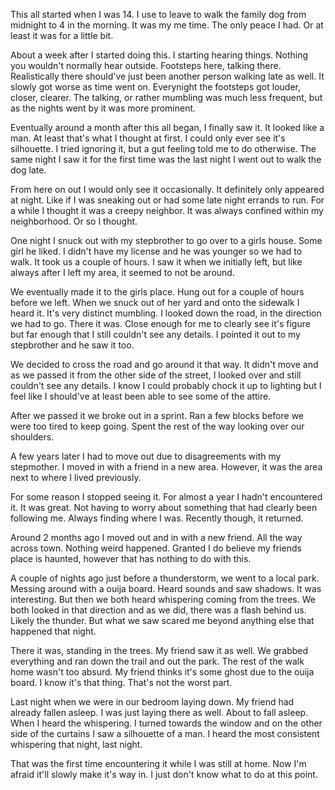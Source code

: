 This all started when I was 14. I use to leave to walk the family dog from midnight to 4 in the morning. It was my me time. The only peace I had. Or at least it was for a little bit.

About a week after I started doing this. I starting hearing things. Nothing you wouldn't normally hear outside. Footsteps here, talking there. Realistically there should've just been another person walking late as well. It slowly got worse as time went on. Everynight the footsteps got louder, closer, clearer. The talking, or rather mumbling was much less frequent, but as the nights went by it was more prominent.

Eventually around a month after this all began, I finally saw it. It looked like a man. At least that's what I thought at first. I could only ever see it's silhouette. I tried ignoring it, but a gut feeling told me to do otherwise. The same night I saw it for the first time was the last night I went out to walk the dog late.

From here on out I would only see it occasionally. It definitely only appeared at night. Like if I was sneaking out or had some late night errands to run. For a while I thought it was a creepy neighbor. It was always confined within my neighborhood. Or so I thought.

One night I snuck out with my stepbrother to go over to a girls house. Some girl he liked. I didn't have my license and he was younger so we had to walk. It took us a couple of hours. I saw it when we initially left, but like always after I left my area, it seemed to not be around.

We eventually made it to the girls place. Hung out for a couple of hours before we left. When we snuck out of her yard and onto the sidewalk I heard it. It's very distinct mumbling. I looked down the road, in the direction we had to go. There it was. Close enough for me to clearly see it's figure but far enough that I still couldn't see any details. I pointed it out to my stepbrother and he saw it too. 

We decided to cross the road and go around it that way. It didn't move and as we passed it from the other side of the street, I looked over and still couldn't see any details. I know I could probably chock it up to lighting but I feel like I should've at least been able to see some of the attire.

After we passed it we broke out in a sprint. Ran a few blocks before we were too tired to keep going. Spent the rest of the way looking over our shoulders.

A few years later I had to move out due to disagreements with my stepmother. I moved in with a friend in a new area. However, it was the area next to where I lived previously.

For some reason I stopped seeing it. For almost a year I hadn't encountered it. It was great. Not having to worry about something that had clearly been following me. Always finding where I was. Recently though, it returned. 

Around 2 months ago I moved out and in with a new friend. All the way across town. Nothing weird happened. Granted I do believe my friends place is haunted, however that has nothing to do with this. 

A couple of nights ago just before a thunderstorm, we went to a local park. Messing around with a ouija board. Heard sounds and saw shadows. It was interesting. But then we both heard whispering coming from the trees. We both looked in that direction and as we did, there was a flash behind us. Likely the thunder. But what we saw scared me beyond anything else that happened that night. 

There it was, standing in the trees. My friend saw it as well. We grabbed everything and ran down the trail and out the park. The rest of the walk home wasn't too absurd. My friend thinks it's some ghost due to the ouija board. I know it's that thing. That's not the worst part.

Last night when we were in our bedroom laying down. My friend had already fallen asleep. I was just laying there as well. About to fall asleep. When I heard the whispering. I turned towards the window and on the other side of the curtains I saw a silhouette of a man. I heard the most consistent whispering that night, last night. 

That was the first time encountering it while I was still at home. Now I'm afraid it'll slowly make it's way in. I just don't know what to do at this point.